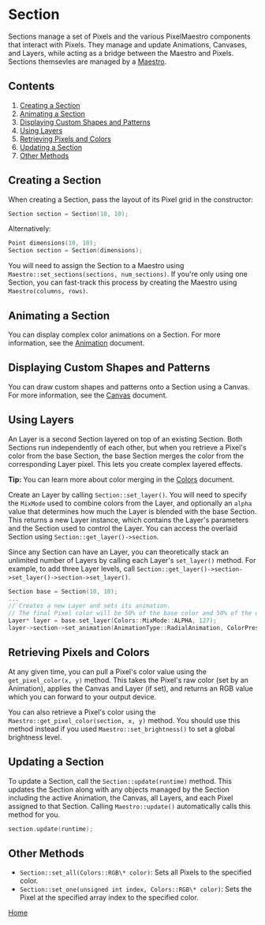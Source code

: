 # Section
Sections manage a set of Pixels and the various PixelMaestro components that interact with Pixels. They manage and update Animations, Canvases, and Layers, while acting as a bridge between the Maestro and Pixels. Sections themsevles are managed by a [Maestro](maestro.md).

## Contents
1. [Creating a Section](#creating-a-section)
2. [Animating a Section](#animating-a-section)
3. [Displaying Custom Shapes and Patterns](#displaying-custom-shapes-and-patterns)
4. [Using Layers](#using-layers)
5. [Retrieving Pixels and Colors](#retrieving-pixels-and-colors)
6. [Updating a Section](#updating-a-section)
7. [Other Methods](#other-methods)

## Creating a Section
When creating a Section, pass the layout of its Pixel grid in the constructor:

```c++
Section section = Section(10, 10);
```
Alternatively:
```c++
Point dimensions(10, 10);
Section section = Section(dimensions);
```

You will need to assign the Section to a Maestro using `Maestro::set_sections(sections, num_sections)`. If you're only using one Section, you can fast-track this process by creating the Maestro using `Maestro(columns, rows)`.

## Animating a Section
You can display complex color animations on a Section. For more information, see the [Animation](animation.md) document.

## Displaying Custom Shapes and Patterns
You can draw custom shapes and patterns onto a Section using a Canvas. For more information, see the [Canvas](canvas.md) document.

## Using Layers
An Layer is a second Section layered on top of an existing Section. Both Sections run independently of each other, but when you retrieve a Pixel's color from the base Section, the base Section merges the color from the corresponding Layer pixel. This lets you create complex layered effects.

**Tip:** You can learn more about color merging in the [Colors](colors.md) document.

Create an Layer by calling `Section::set_layer()`. You will need to specify the `MixMode` used to combine colors from the Layer, and optionally an `alpha` value that determines how much the Layer is blended with the base Section. This returns a new Layer instance, which contains the Layer's parameters and the Section used to control the Layer. You can access the overlaid Section using `Section::get_layer()->section`.

Since any Section can have an Layer, you can theoretically stack an unlimited number of Layers by calling each Layer's `set_layer()` method. For example, to add three Layer levels, call `Section::get_layer()->section->set_layer()->section->set_layer()`.

```c++
Section base = Section(10, 10);
...
// Creates a new Layer and sets its animation.
// The final Pixel color will be 50% of the base color and 50% of the overlaid color.
Layer* layer = base.set_layer(Colors::MixMode::ALPHA, 127);
layer->section->set_animation(AnimationType::RadialAnimation, ColorPresets::COLORWHEEL, 12);
```

## Retrieving Pixels and Colors
At any given time, you can pull a Pixel's color value using the `get_pixel_color(x, y)` method. This takes the Pixel's raw color (set by an Animation), applies the Canvas and Layer (if set), and returns an RGB value which you can forward to your output device.

You can also retrieve a Pixel's color using the `Maestro::get_pixel_color(section, x, y)` method. You should use this method instead if you used `Maestro::set_brightness()` to set a global brightness level.

## Updating a Section
To update a Section, call the `Section::update(runtime)` method. This updates the Section along with any objects managed by the Section including the active Animation, the Canvas, all Layers, and each Pixel assigned to that Section. Calling `Maestro::update()` automatically calls this method for you.

```c++
section.update(runtime);
```

## Other Methods
* `Section::set_all(Colors::RGB\* color)`: Sets all Pixels to the specified color.
* `Section::set_one(unsigned int index, Colors::RGB\* color)`: Sets the Pixel at the specified array index to the specified color.

[Home](README.md)

